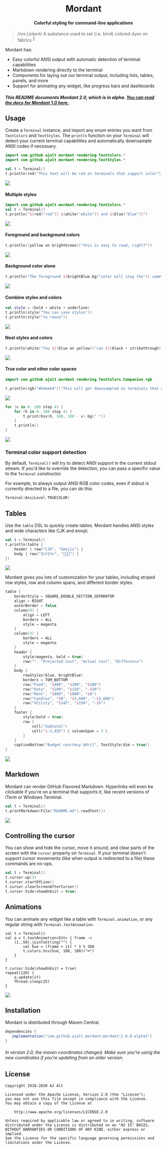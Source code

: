 <h1 align="center">Mordant</h1>
<h4 align="center">Colorful styling for command-line applications</h4>

> /mɔː(ɹ)dənt/ A substance used to set (i.e. bind) colored dyes on fabrics <sup>[1](https://wikipedia.org/wiki/Mordant)</sup>

Mordant has:

* Easy colorful ANSI output with automatic detection of terminal capabilities
* Markdown rendering directly to the terminal
* Components for laying out our terminal output, including lists, tables, panels, and more
* Support for animating any widget, like progress bars and dashboards

##### This README documents Mordant 2.0, which is in alpha. [You can read the docs for Mordant 1.0 here.](https://github.com/ajalt/mordant/blob/caec61d9ae667431cfe07e12eb426b005ee2cf06/README.md)

## Usage

Create a `Terminal` instance, and import any enum entries you want from `TextColors` and
`TextStyles`. The `println` function on your `Terminal` will detect your current terminal
capabilities and automatically downsample ANSI codes if necessary.

```kotlin
import com.github.ajalt.mordant.rendering.TextColors.*
import com.github.ajalt.mordant.rendering.TextStyles.*

val t = Terminal()
t.println(red("This text will be red on terminals that support color"))
```

![](.github/example_basic.png)

#### Multiple styles

```kotlin
import com.github.ajalt.mordant.rendering.TextColors.*
val t = Terminal()
t.println("${red("red")} ${white("white")} and ${blue("blue")}")
```

![](.github/example_multi.png)

#### Foreground and background colors

```kotlin
t.println((yellow on brightGreen)("this is easy to read, right?"))
```

![](.github/example_fg_bg.png)

#### Background color alone

```kotlin
t.println("The foreground ${brightBlue.bg("color will stay the")} same")
```

![](.github/example_bg.png)

#### Combine styles and colors

```kotlin
val style = (bold + white + underline)
t.println(style("You can save styles"))
t.println(style("to reuse"))
```

![](.github/example_styles.png)

#### Nest styles and colors

```kotlin
t.println(white("You ${(blue on yellow)("can ${(black + strikethrough)("nest")} styles")} arbitrarily"))
```

![](.github/example_nesting.png)

#### True color and other color spaces

```kotlin
import com.github.ajalt.mordant.rendering.TextColors.Companion.rgb

t.println(rgb("#b4eeb4")("This will get downsampled on terminals that don't support truecolor"))
```

![](.github/example_rgb.png)
<p></p>

```kotlin
for (v in 0..100 step 4) {
    for (h in 0..360 step 4) {
        t.print(hsv(h, 100, 100 - v).bg(" "))
    }
    t.println()
}
```

![](.github/example_hsv.png)

### Terminal color support detection

By default, `Terminal()` will try to detect ANSI support in the current stdout stream. If you'd
like to override the detection, you can pass a specific value to the `Terminal` constructor.

For example, to always output ANSI RGB color codes, even if stdout is currently directed to a file,
you can do this:

```kotlin
Terminal(AnsiLevel.TRUECOLOR)
```

## Tables

Use the `table` DSL to quickly create tables. Mordant handles ANSI styles and wide characters like
CJK and emojii.

```kotlin
val t = Terminal()
t.println(table {
    header { row("CJK", "Emojis") }
    body { row("모ㄹ단ㅌ", "🙊🙉🙈") }
})
```

![](.github/simple_table.png)

Mordant gives you lots of customization for your tables, including striped row styles, row and
column spans, and different border styles.

```kotlin
table {
    borderStyle = SQUARE_DOUBLE_SECTION_SEPARATOR
    align = RIGHT
    outerBorder = false
    column(0) {
        align = LEFT
        borders = ALL
        style = magenta
    }
    column(3) {
        borders = ALL
        style = magenta
    }
    header {
        style(magenta, bold = true)
        row("", "Projected Cost", "Actual Cost", "Difference")
    }
    body {
        rowStyles(blue, brightBlue)
        borders = TOM_BOTTOM
        row("Food", "$400", "$200", "$200")
        row("Data", "$100", "$150", "-$50")
        row("Rent", "$800", "$800", "$0")
        row("Candles", "$0", "$3,600", "-$3,600")
        row("Utility", "$145", "$150", "-$5")
    }
    footer {
        style(bold = true)
        row {
            cell("Subtotal")
            cell("$-3,455") { columnSpan = 3 }
        }
    }
    captionBottom("Budget courtesy @dril", TextStyle(dim = true))
}
```

![](.github/complex_table.png)

## Markdown

Mordant can render GitHub Flavored Markdown. Hyperlinks will even be clickable if you're on a
terminal that supports it, like recent versions of iTerm or Windows Terminal.

```kotlin
val t = Terminal()
t.printMarkdown(File("README.md").readText())
```

![](.github/markdown.png)

## Controlling the cursor

You can show and hide the cursor, move it around, and clear parts of the screen with the `cursor`
property on `Terminal`. If your terminal doesn't support cursor movements (like when output is
redirected to a file) these commands are no-ops.

```kotlin
val t = Terminal()
t.cursor.up(3)
t.cursor.startOfLine()
t.cursor.clearScreenAfterCursor()
t.cursor.hide(showOnExit = true)
```

## Animations

You can animate any widget like a table with `Terminal.animation`, or any regular
string with `Terminal.textAnimation`.

```kotln
val t = Terminal()
val a = t.textAnimation<Int> { frame ->
    (1..50).joinToString("") {
        val hue = (frame + it) * 3 % 360
        t.colors.hsv(hue, 100, 100)("━")
    }
}

t.cursor.hide(showOnExit = true)
repeat(120) {
    a.update(it)
    Thread.sleep(25)
}
``` 

![](.github/animation.svg)

## Installation

Mordant is distributed through Maven Central.

```groovy
dependencies {
   implementation("com.github.ajalt.mordant:mordant:2.0.0-alpha1")
}
```

###### In version 2.0, the maven coordinates changed. Make sure you're using the new coordinates if you're updating from an older version.

## License

    Copyright 2018-2020 AJ Alt

    Licensed under the Apache License, Version 2.0 (the "License");
    you may not use this file except in compliance with the License.
    You may obtain a copy of the License at

        http://www.apache.org/licenses/LICENSE-2.0

    Unless required by applicable law or agreed to in writing, software
    distributed under the License is distributed on an "AS IS" BASIS,
    WITHOUT WARRANTIES OR CONDITIONS OF ANY KIND, either express or implied.
    See the License for the specific language governing permissions and
    limitations under the License.

